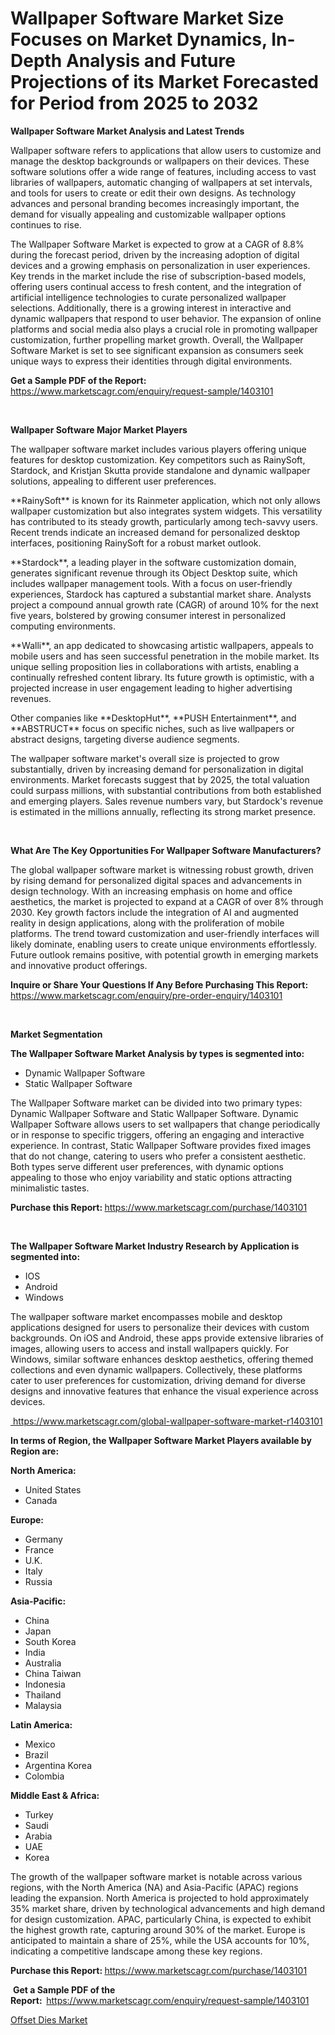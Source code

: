 <p><h1>Wallpaper Software Market Size Focuses on Market Dynamics, In-Depth Analysis and Future Projections of its Market Forecasted for Period from 2025 to 2032</h1></p><p><strong>Wallpaper Software Market Analysis and Latest Trends</strong></p>
<p><p>Wallpaper software refers to applications that allow users to customize and manage the desktop backgrounds or wallpapers on their devices. These software solutions offer a wide range of features, including access to vast libraries of wallpapers, automatic changing of wallpapers at set intervals, and tools for users to create or edit their own designs. As technology advances and personal branding becomes increasingly important, the demand for visually appealing and customizable wallpaper options continues to rise.</p><p>The Wallpaper Software Market is expected to grow at a CAGR of 8.8% during the forecast period, driven by the increasing adoption of digital devices and a growing emphasis on personalization in user experiences. Key trends in the market include the rise of subscription-based models, offering users continual access to fresh content, and the integration of artificial intelligence technologies to curate personalized wallpaper selections. Additionally, there is a growing interest in interactive and dynamic wallpapers that respond to user behavior. The expansion of online platforms and social media also plays a crucial role in promoting wallpaper customization, further propelling market growth. Overall, the Wallpaper Software Market is set to see significant expansion as consumers seek unique ways to express their identities through digital environments.</p></p>
<p><strong>Get a Sample PDF of the Report:&nbsp;</strong> <a href="https://www.marketscagr.com/enquiry/request-sample/1403101?utm_campaign=2998&utm_medium=2&utm_source=Github&utm_content=ia&utm_term=28032025&utm_id=wallpaper-software">https://www.marketscagr.com/enquiry/request-sample/1403101</a></p>
<p>&nbsp;</p>
<p><strong>Wallpaper Software Major Market Players</strong></p>
<p><p>The wallpaper software market includes various players offering unique features for desktop customization. Key competitors such as RainySoft, Stardock, and Kristjan Skutta provide standalone and dynamic wallpaper solutions, appealing to different user preferences.</p><p>**RainySoft** is known for its Rainmeter application, which not only allows wallpaper customization but also integrates system widgets. This versatility has contributed to its steady growth, particularly among tech-savvy users. Recent trends indicate an increased demand for personalized desktop interfaces, positioning RainySoft for a robust market outlook.</p><p>**Stardock**, a leading player in the software customization domain, generates significant revenue through its Object Desktop suite, which includes wallpaper management tools. With a focus on user-friendly experiences, Stardock has captured a substantial market share. Analysts project a compound annual growth rate (CAGR) of around 10% for the next five years, bolstered by growing consumer interest in personalized computing environments.</p><p>**Walli**, an app dedicated to showcasing artistic wallpapers, appeals to mobile users and has seen successful penetration in the mobile market. Its unique selling proposition lies in collaborations with artists, enabling a continually refreshed content library. Its future growth is optimistic, with a projected increase in user engagement leading to higher advertising revenues.</p><p>Other companies like **DesktopHut**, **PUSH Entertainment**, and **ABSTRUCT** focus on specific niches, such as live wallpapers or abstract designs, targeting diverse audience segments.</p><p>The wallpaper software market's overall size is projected to grow substantially, driven by increasing demand for personalization in digital environments. Market forecasts suggest that by 2025, the total valuation could surpass millions, with substantial contributions from both established and emerging players. Sales revenue numbers vary, but Stardock's revenue is estimated in the millions annually, reflecting its strong market presence.</p></p>
<p>&nbsp;</p>
<p><strong>What Are The Key Opportunities For Wallpaper Software Manufacturers?</strong></p>
<p><p>The global wallpaper software market is witnessing robust growth, driven by rising demand for personalized digital spaces and advancements in design technology. With an increasing emphasis on home and office aesthetics, the market is projected to expand at a CAGR of over 8% through 2030. Key growth factors include the integration of AI and augmented reality in design applications, along with the proliferation of mobile platforms. The trend toward customization and user-friendly interfaces will likely dominate, enabling users to create unique environments effortlessly. Future outlook remains positive, with potential growth in emerging markets and innovative product offerings.</p></p>
<p><strong>Inquire or Share Your Questions If Any Before Purchasing This Report:</strong> <a href="https://www.marketscagr.com/enquiry/pre-order-enquiry/1403101?utm_campaign=2998&utm_medium=2&utm_source=Github&utm_content=ia&utm_term=28032025&utm_id=wallpaper-software">https://www.marketscagr.com/enquiry/pre-order-enquiry/1403101</a></p>
<p>&nbsp;</p>
<p><strong>Market Segmentation</strong></p>
<p><strong>The Wallpaper Software Market Analysis by types is segmented into:</strong></p>
<p><ul><li>Dynamic Wallpaper Software</li><li>Static Wallpaper Software</li></ul></p>
<p><p>The Wallpaper Software market can be divided into two primary types: Dynamic Wallpaper Software and Static Wallpaper Software. Dynamic Wallpaper Software allows users to set wallpapers that change periodically or in response to specific triggers, offering an engaging and interactive experience. In contrast, Static Wallpaper Software provides fixed images that do not change, catering to users who prefer a consistent aesthetic. Both types serve different user preferences, with dynamic options appealing to those who enjoy variability and static options attracting minimalistic tastes.</p></p>
<p><strong>Purchase this Report:&nbsp;</strong><a href="https://www.marketscagr.com/purchase/1403101?utm_campaign=2998&utm_medium=2&utm_source=Github&utm_content=ia&utm_term=28032025&utm_id=wallpaper-software">https://www.marketscagr.com/purchase/1403101</a></p>
<p>&nbsp;</p>
<p><strong>The Wallpaper Software Market Industry Research by Application is segmented into:</strong></p>
<p><ul><li>IOS</li><li>Android</li><li>Windows</li></ul></p>
<p><p>The wallpaper software market encompasses mobile and desktop applications designed for users to personalize their devices with custom backgrounds. On iOS and Android, these apps provide extensive libraries of images, allowing users to access and install wallpapers quickly. For Windows, similar software enhances desktop aesthetics, offering themed collections and even dynamic wallpapers. Collectively, these platforms cater to user preferences for customization, driving demand for diverse designs and innovative features that enhance the visual experience across devices.</p></p>
<p><a href="https://www.marketscagr.com/global-wallpaper-software-market-r1403101?utm_campaign=2998&utm_medium=2&utm_source=Github&utm_content=ia&utm_term=28032025&utm_id=wallpaper-software">&nbsp;https://www.marketscagr.com/global-wallpaper-software-market-r1403101</a></p>
<p><strong>In terms of Region, the Wallpaper Software Market Players available by Region are:</strong></p>
<p>
    <p> <strong> North America: </strong>
        <ul>
            <li>United States</li>
            <li>Canada</li>
        </ul>
        </p> 
    <p> <strong> Europe: </strong>
        <ul>
            <li>Germany</li>
            <li>France</li>
            <li>U.K.</li>
            <li>Italy</li>
            <li>Russia</li>
        </ul>
        </p> 
    <p> <strong> Asia-Pacific: </strong>
        <ul>
            <li>China</li>
            <li>Japan</li>
            <li>South Korea</li>
            <li>India</li>
            <li>Australia</li>
            <li>China Taiwan</li>
            <li>Indonesia</li>
            <li>Thailand</li>
            <li>Malaysia</li>
        </ul>
        </p> 
    <p> <strong> Latin America: </strong>
        <ul>
            <li>Mexico</li>
            <li>Brazil</li>
            <li>Argentina Korea</li>
            <li>Colombia</li>
        </ul>
        </p> 
    <p> <strong> Middle East & Africa: </strong>
        <ul>
            <li>Turkey</li>
            <li>Saudi</li>
            <li>Arabia</li>
            <li>UAE</li>
            <li>Korea</li>
        </ul>
    </p>
    </p>
<p><p>The growth of the wallpaper software market is notable across various regions, with the North America (NA) and Asia-Pacific (APAC) regions leading the expansion. North America is projected to hold approximately 35% market share, driven by technological advancements and high demand for design customization. APAC, particularly China, is expected to exhibit the highest growth rate, capturing around 30% of the market. Europe is anticipated to maintain a share of 25%, while the USA accounts for 10%, indicating a competitive landscape among these key regions.</p></p>
<p><strong>Purchase this Report: </strong><a href="https://www.marketscagr.com/purchase/1403101?utm_campaign=2998&utm_medium=2&utm_source=Github&utm_content=ia&utm_term=28032025&utm_id=wallpaper-software">https://www.marketscagr.com/purchase/1403101</a></p>
<p>&nbsp;<strong>Get a Sample PDF of the Report:&nbsp;&nbsp;</strong><a href="https://www.marketscagr.com/enquiry/request-sample/1403101?utm_campaign=2998&utm_medium=2&utm_source=Github&utm_content=ia&utm_term=28032025&utm_id=wallpaper-software">https://www.marketscagr.com/enquiry/request-sample/1403101</a></p>
<p><strong></strong></p>
<p><p><a href="https://github.com/kaqiewan/Market-Research-Report-List-1/blob/main/offset-dies-market.md?utm_campaign=2998&utm_medium=2&utm_source=Github&utm_content=ia&utm_term=28032025&utm_id=wallpaper-software">Offset Dies Market</a></p></p>
